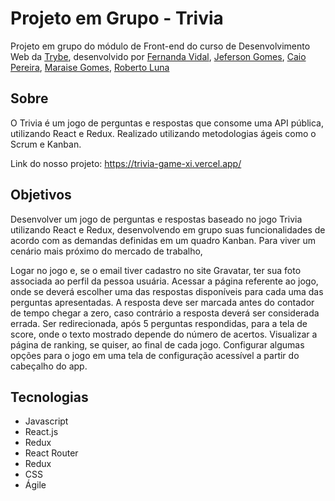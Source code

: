 # Projeto em Grupo - Trivia

Projeto em grupo do módulo de Front-end do curso de Desenvolvimento Web da [Trybe](https://www.betrybe.com/), desenvolvido por  [Fernanda Vidal](https://github.com/Fernanda-Vidal), [Jeferson Gomes](https://github.com/jefersongjr), [Caio Pereira](https://github.com/caiopa), [Maraise Gomes](https://github.com/Maraise-hub), [Roberto Luna](https://github.com/RobertoDLuna)

## Sobre

O Trivia é um jogo de perguntas e respostas que consome uma API pública, utilizando React e Redux.
Realizado utilizando metodologias ágeis como o Scrum e Kanban.

Link do nosso projeto: https://trivia-game-xi.vercel.app/

## Objetivos

Desenvolver um jogo de perguntas e respostas baseado no jogo Trivia utilizando React e Redux, desenvolvendo em grupo suas funcionalidades de acordo com as demandas definidas em um quadro Kanban. 
Para viver um cenário mais próximo do mercado de trabalho, 

Logar no jogo e, se o email tiver cadastro no site Gravatar, ter sua foto associada ao perfil da pessoa usuária.
Acessar a página referente ao jogo, onde se deverá escolher uma das respostas disponíveis para cada uma das perguntas apresentadas. A resposta deve ser marcada antes do contador de tempo chegar a zero, caso contrário a resposta deverá ser considerada errada.
Ser redirecionada, após 5 perguntas respondidas, para a tela de score, onde o texto mostrado depende do número de acertos.
Visualizar a página de ranking, se quiser, ao final de cada jogo.
Configurar algumas opções para o jogo em uma tela de configuração acessível a partir do cabeçalho do app.

## Tecnologias 

* Javascript
* React.js
* Redux
* React Router
* Redux
* CSS
* Ágile
